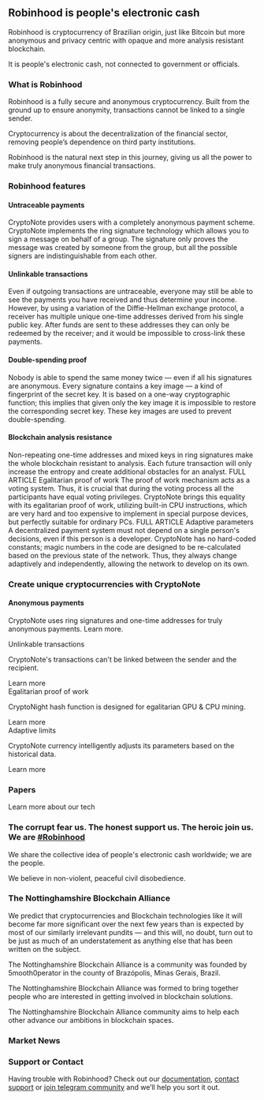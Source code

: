 ## Robinhood is people's electronic cash

Robinhood is cryptocurrency of Brazilian origin, just like Bitcoin but more anonymous and privacy centric with opaque and more analysis resistant blockchain.

It is people's electronic cash, not connected to government or officials.

### What is Robinhood

Robinhood is a fully secure and anonymous cryptocurrency. Built from the ground up to ensure anonymity, transactions cannot be linked to a single sender.

Cryptocurrency is about the decentralization of the financial sector, removing people’s dependence on third party institutions.

Robinhood is the natural next step in this journey, giving us all the power to make truly anonymous financial transactions.

### Robinhood features

#### Untraceable payments

CryptoNote provides users with a completely anonymous payment scheme. CryptoNote implements the ring signature technology which allows you to sign a message on behalf of a group. The signature only proves the message was created by someone from the group, but all the possible signers are indistinguishable from each other.

####  Unlinkable transactions

Even if outgoing transactions are untraceable, everyone may still be able to see the payments you have received and thus determine your income. However, by using a variation of the Diffie-Hellman exchange protocol, a receiver has multiple unique one-time addresses derived from his single public key. After funds are sent to these addresses they can only be redeemed by the receiver; and it would be impossible to cross-link these payments.

####  Double-spending proof
Nobody is able to spend the same money twice — even if all his signatures are anonymous. Every signature contains a key image — a kind of fingerprint of the secret key. It is based on a one-way cryptographic function; this implies that given only the key image it is impossible to restore the corresponding secret key. These key images are used to prevent double-spending.

####  Blockchain analysis resistance
Non-repeating one-time addresses and mixed keys in ring signatures make the whole blockchain resistant to analysis. Each future transaction will only increase the entropy and create additional obstacles for an analyst.
FULL ARTICLE
 Egalitarian
proof of work
The proof of work mechanism acts as a voting system. Thus, it is crucial that during the voting process all the participants have equal voting privileges. CryptoNote brings this equality with its egalitarian proof of work, utilizing built-in CPU instructions, which are very hard and too expensive to implement in special purpose devices, but perfectly suitable for ordinary PCs.
FULL ARTICLE
 Adaptive
parameters
A decentralized payment system must not depend on a single person's decisions, even if this person is a developer. CryptoNote has no hard-coded constants; magic numbers in the code are designed to be re-calculated based on the previous state of the network. Thus, they always change adaptively and independently, allowing the network to develop on its own.





### Create unique cryptocurrencies with CryptoNote

#### Anonymous payments

CryptoNote uses ring signatures and one-time addresses for truly anonymous payments. Learn more.

Unlinkable transactions

CryptoNote's transactions can't be linked between the sender and the recipient.

Learn more  
Egalitarian proof of work

CryptoNight hash function is designed for egalitarian GPU & CPU mining.

Learn more  
Adaptive limits

CryptoNote currency intelligently adjusts its parameters based on the historical data.

Learn more


### Papers

Learn more about our tech



### The corrupt fear us. The honest support us. The heroic join us. We are [#Robinhood](https://jekyllrb.com/)

We share the collective idea of people's electronic cash worldwide; we are the people.

We believe in non-violent, peaceful civil disobedience.

### The Nottinghamshire Blockchain Alliance

We predict that cryptocurrencies and Blockchain technologies like it will become far more significant over the next few years than is expected by most of our similarly irrelevant pundits — and this will, no doubt, turn out to be just as much of an understatement as anything else that has been written on the subject.

The Nottinghamshire Blockchain Alliance is a community was founded by 5mooth0perator in the county of Brazópolis, Minas Gerais, Brazil.

The Nottinghamshire Blockchain Alliance was formed to bring together people who are interested in getting involved in blockchain solutions.

The Nottinghamshire Blockchain Alliance community aims to help each other advance our ambitions in blockchain spaces.

### Market News

<script src="https://cointelegraph.com/news-widget" data-ct-widget-limit="10" data-ct-widget-theme="light" data-ct-widget-priceindex="true" data-ct-widget-images="true" data-ct-widget-currency="USD"></script>

### Support or Contact

Having trouble with Robinhood? Check out our [documentation](https://github.com/5mooth0perator/robinhoodwallet/wiki), [contact support](https://github.com/5mooth0perator/robinhoodwallet/issues) or [join telegram community](https://t.me/joinchat/DqnU2RIxEDlVlxLdLFrn7g) and we’ll help you sort it out.
